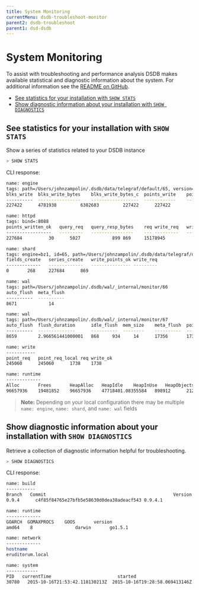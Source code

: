 ```yaml
---
title: System Monitoring
currentMenu: dsdb-troubleshoot-monitor
parent2: dsdb-troubleshoot
parent1: dsd-dsdb
---
```


# System Monitoring

To assist with troubleshooting and performance analysis DSDB makes available statistical and diagnostic information about the system.
For additional information see the [README on GitHub](https://github.com/dasudian/dsdb/blob/master/monitor/README.md).

* [See statistics for your installation with `SHOW STATS`](/dsdb//troubleshooting/system_monitoring.md#see-statistics-for-your-installation-with-show-stats)
* [Show diagnostic information about your installation with `SHOW DIAGNOSTICS`](/dsdb//troubleshooting/system_monitoring.md#show-diagnostic-information-about-your-installation-with-show-diagnostics)

## See statistics for your installation with `SHOW STATS`

Show a series of statistics related to your DSDB instance

```sql
> SHOW STATS
```

CLI response:

```sh
name: engine
tags: path=/Users/johnzampolin/.dsdb/data/telegraf/default/65, version=bz1
blks_write	blks_write_bytes	blks_write_bytes_c	points_write	points_write_dedupe
----------	----------------	------------------	------------	-------------------
227422		4781938			6382683			227422		227422

name: httpd
tags: bind=:8088
points_written_ok	query_req	query_resp_bytes	req	write_req	write_req_bytes
-----------------	---------	----------------	---	---------	---------------
227684			30		5027			899	869		15178945

name: shard
tags: engine=bz1, id=65, path=/Users/johnzampolin/.dsdb/data/telegraf/default/65
fields_create	series_create	write_points_ok	write_req
-------------	-------------	---------------	---------
0		268		227684		869

name: wal
tags: path=/Users/johnzampolin/.dsdb/wal/_internal/monitor/66
auto_flush	meta_flush
----------	----------
8671		    14

name: wal
tags: path=/Users/johnzampolin/.dsdb/wal/_internal/monitor/67
auto_flush	flush_duration		idle_flush	mem_size	meta_flush	points_flush	points_write	points_write_req	series_flush
----------	--------------		----------	--------	----------	------------	------------	----------------	------------
8659		2.966561441000001	868		934		14		17356		17376		869			17356

name: write
-----------
point_req	point_req_local	req	write_ok
245060		245060		1738	1738

name: runtime
-------------
Alloc		Frees		HeapAlloc	HeapIdle	HeapInUse	HeapObjects	HeapReleased	HeapSys		Lookups	Mallocs		NumGC	NumGoroutine	PauseTotalNs	Sys		TotalAlloc
96657936	19481852	96657936	47718401.08355584	898912		2121728		156073984	7262	20380764	95	50		54495600	168606776	5823932752
```

> **Note:** Depending on your local configuration there may be multiple `name: engine`, `name: shard`, and `name: wal` fields

## Show diagnostic information about your installation with `SHOW DIAGNOSTICS`

Retrieve a collection of diagnostic information helpful for troubleshooting.


```sql
> SHOW DIAGNOSTICS
```

CLI response:

```sh
name: build
-----------
Branch   Commit				            	  	               Version
0.9.4	   c4f85f84765e27bfb5e58630d0dea38adeacf543	0.9.4.1

name: runtime
-------------
GOARCH	GOMAXPROCS	  GOOS	     version
amd64	 8		          darwin	   go1.5.1

name: network
-------------
hostname
eruditorum.local

name: system
------------
PID	  currentTime		                  started  			         	         uptime
30780	2015-10-16T21:53:42.118130213Z	2015-10-16T19:28:58.069413146Z	2h24m44.048717342s

```
